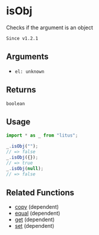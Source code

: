 # isObj

Checks if the argument is an object

`Since v1.2.1`

## Arguments

- `el: unknown`

## Returns

`boolean`

## Usage

```ts
import * as _ from "litus";

_.isObj("");
// => false
_.isObj({});
// => true
_.isObj(null);
// => false
```

## Related Functions

- [copy](copy.md) (dependent)
- [equal](equal.md) (dependent)
- [get](get.md) (dependent)
- [set](set.md) (dependent)
